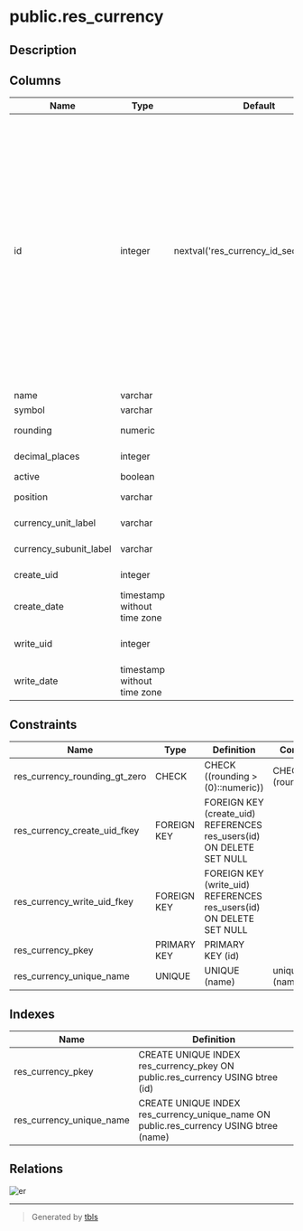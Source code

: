 # public.res_currency

## Description

## Columns

| Name | Type | Default | Nullable | Children | Parents | Comment |
| ---- | ---- | ------- | -------- | -------- | ------- | ------- |
| id | integer | nextval('res_currency_id_seq'::regclass) | false | [public.res_company](public.res_company.md) [public.res_country](public.res_country.md) [public.res_partner_bank](public.res_partner_bank.md) [public.res_currency_rate](public.res_currency_rate.md) [public.base_import_tests_models_float](public.base_import_tests_models_float.md) [public.base_import_tests_models_complex](public.base_import_tests_models_complex.md) [public.account_analytic_line](public.account_analytic_line.md) [public.product_supplierinfo](public.product_supplierinfo.md) [public.product_pricelist](public.product_pricelist.md) [public.product_pricelist_item](public.product_pricelist_item.md) [public.account_account](public.account_account.md) [public.account_journal](public.account_journal.md) [public.account_register_payments](public.account_register_payments.md) [public.account_payment](public.account_payment.md) [public.account_invoice](public.account_invoice.md) [public.account_invoice_line](public.account_invoice_line.md) [public.account_invoice_tax](public.account_invoice_tax.md) [public.account_bank_statement_line](public.account_bank_statement_line.md) [public.account_move](public.account_move.md) [public.account_move_line](public.account_move_line.md) [public.account_partial_reconcile](public.account_partial_reconcile.md) [public.account_account_template](public.account_account_template.md) [public.account_chart_template](public.account_chart_template.md) [public.tax_adjustments_wizard](public.tax_adjustments_wizard.md) [public.payment_transaction](public.payment_transaction.md) [public.sale_order_line](public.sale_order_line.md) [public.purchase_order](public.purchase_order.md) [public.purchase_order_line](public.purchase_order_line.md) [public.hr_expense](public.hr_expense.md) [public.hr_expense_sheet](public.hr_expense_sheet.md) [public.hr_expense_sheet_register_payment_wizard](public.hr_expense_sheet_register_payment_wizard.md) [public.lunch_order](public.lunch_order.md) |  |  |
| name | varchar |  | false |  |  |  |
| symbol | varchar |  | false |  |  |  |
| rounding | numeric |  | true |  |  | Rounding Factor |
| decimal_places | integer |  | true |  |  | Decimal Places |
| active | boolean |  | true |  |  | Active |
| position | varchar |  | true |  |  | Symbol Position |
| currency_unit_label | varchar |  | true |  |  | Currency Unit |
| currency_subunit_label | varchar |  | true |  |  | Currency Subunit |
| create_uid | integer |  | true |  | [public.res_users](public.res_users.md) | Created by |
| create_date | timestamp without time zone |  | true |  |  | Created on |
| write_uid | integer |  | true |  | [public.res_users](public.res_users.md) | Last Updated by |
| write_date | timestamp without time zone |  | true |  |  | Last Updated on |

## Constraints

| Name | Type | Definition | Comment |
| ---- | ---- | ---------- | ------- |
| res_currency_rounding_gt_zero | CHECK | CHECK ((rounding > (0)::numeric)) | CHECK (rounding>0) |
| res_currency_create_uid_fkey | FOREIGN KEY | FOREIGN KEY (create_uid) REFERENCES res_users(id) ON DELETE SET NULL |  |
| res_currency_write_uid_fkey | FOREIGN KEY | FOREIGN KEY (write_uid) REFERENCES res_users(id) ON DELETE SET NULL |  |
| res_currency_pkey | PRIMARY KEY | PRIMARY KEY (id) |  |
| res_currency_unique_name | UNIQUE | UNIQUE (name) | unique (name) |

## Indexes

| Name | Definition |
| ---- | ---------- |
| res_currency_pkey | CREATE UNIQUE INDEX res_currency_pkey ON public.res_currency USING btree (id) |
| res_currency_unique_name | CREATE UNIQUE INDEX res_currency_unique_name ON public.res_currency USING btree (name) |

## Relations

![er](public.res_currency.svg)

---

> Generated by [tbls](https://github.com/k1LoW/tbls)
